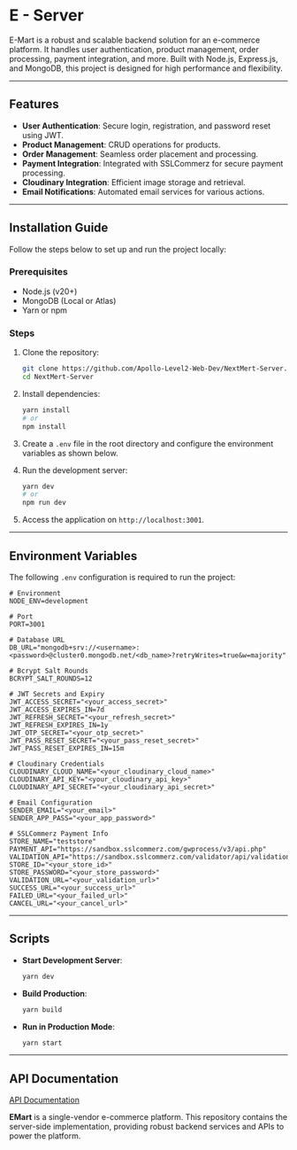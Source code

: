 # E - Server


E-Mart is a robust and scalable backend solution for an e-commerce platform. It handles user authentication, product management, order processing, payment integration, and more. Built with Node.js, Express.js, and MongoDB, this project is designed for high performance and flexibility.

---

## Features

- **User Authentication**: Secure login, registration, and password reset using JWT.
- **Product Management**: CRUD operations for products.
- **Order Management**: Seamless order placement and processing.
- **Payment Integration**: Integrated with SSLCommerz for secure payment processing.
- **Cloudinary Integration**: Efficient image storage and retrieval.
- **Email Notifications**: Automated email services for various actions.

---

## Installation Guide

Follow the steps below to set up and run the project locally:

### Prerequisites

- Node.js (v20+)
- MongoDB (Local or Atlas)
- Yarn or npm

### Steps

1. Clone the repository:
   ```bash
   git clone https://github.com/Apollo-Level2-Web-Dev/NextMert-Server.git
   cd NextMert-Server
   ```

2. Install dependencies:
   ```bash
   yarn install
   # or
   npm install
   ```

3. Create a `.env` file in the root directory and configure the environment variables as shown below.

4. Run the development server:
   ```bash
   yarn dev
   # or
   npm run dev
   ```

5. Access the application on `http://localhost:3001`.

---

## Environment Variables

The following `.env` configuration is required to run the project:

```dotenv
# Environment
NODE_ENV=development

# Port
PORT=3001

# Database URL
DB_URL="mongodb+srv://<username>:<password>@cluster0.mongodb.net/<db_name>?retryWrites=true&w=majority"

# Bcrypt Salt Rounds
BCRYPT_SALT_ROUNDS=12

# JWT Secrets and Expiry
JWT_ACCESS_SECRET="<your_access_secret>"
JWT_ACCESS_EXPIRES_IN=7d
JWT_REFRESH_SECRET="<your_refresh_secret>"
JWT_REFRESH_EXPIRES_IN=1y
JWT_OTP_SECRET="<your_otp_secret>"
JWT_PASS_RESET_SECRET="<your_pass_reset_secret>"
JWT_PASS_RESET_EXPIRES_IN=15m

# Cloudinary Credentials
CLOUDINARY_CLOUD_NAME="<your_cloudinary_cloud_name>"
CLOUDINARY_API_KEY="<your_cloudinary_api_key>"
CLOUDINARY_API_SECRET="<your_cloudinary_api_secret>"

# Email Configuration
SENDER_EMAIL="<your_email>"
SENDER_APP_PASS="<your_app_password>"

# SSLCommerz Payment Info
STORE_NAME="teststore"
PAYMENT_API="https://sandbox.sslcommerz.com/gwprocess/v3/api.php"
VALIDATION_API="https://sandbox.sslcommerz.com/validator/api/validationserverAPI.php"
STORE_ID="<your_store_id>"
STORE_PASSWORD="<your_store_password>"
VALIDATION_URL="<your_validation_url>"
SUCCESS_URL="<your_success_url>"
FAILED_URL="<your_failed_url>"
CANCEL_URL="<your_cancel_url>"
```

---

## Scripts

- **Start Development Server**: 
  ```bash
  yarn dev
  ```
- **Build Production**: 
  ```bash
  yarn build
  ```
- **Run in Production Mode**: 
  ```bash
  yarn start
  ```

---

## API Documentation

[API Documentation](https://crimson-water-321575.postman.co/workspace/My-Workspace~a466a491-1057-438f-8645-db5512137214/collection/23489586-72a63048-aaf1-4b71-8fd4-7aee220595e1?action=share&creator=23489586)

**EMart** is a single-vendor e-commerce platform. This repository contains the server-side implementation, providing robust backend services and APIs to power the platform.

